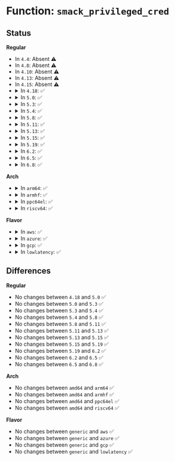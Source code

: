# Function: <code>smack_privileged_cred</code>

## Status
<b>Regular</b>
<ul>
<li>
In <code>4.4</code>: Absent ⚠️
</li>
<li>
In <code>4.8</code>: Absent ⚠️
</li>
<li>
In <code>4.10</code>: Absent ⚠️
</li>
<li>
In <code>4.13</code>: Absent ⚠️
</li>
<li>
In <code>4.15</code>: Absent ⚠️
</li>
<li>
<details>
<summary>In <code>4.18</code>: ✅</summary>

```c
bool smack_privileged_cred(int cap, const struct cred *cred);
```

**Collision:** Unique Global

**Inline:** No

**Transformation:** False

**Instances:**

```
In security/smack/smack_access.c (ffffffff8141d7a0)
Location: security/smack/smack_access.c:636
Inline: False
Direct callers:
  - security/smack/smack_lsm.c:smack_key_permission
  - security/smack/smack_access.c:smack_privileged
```
**Symbols:**

```
ffffffff8141d7a0-ffffffff8141d815: smack_privileged_cred (STB_GLOBAL)
```
</details>
</li>
<li>
<details>
<summary>In <code>5.0</code>: ✅</summary>

```c
bool smack_privileged_cred(int cap, const struct cred *cred);
```

**Collision:** Unique Global

**Inline:** No

**Transformation:** False

**Instances:**

```
In security/smack/smack_access.c (ffffffff81439d90)
Location: security/smack/smack_access.c:636
Inline: False
Direct callers:
  - security/smack/smack_lsm.c:smack_key_permission
  - security/smack/smack_lsm.c:smack_file_send_sigiotask
  - security/smack/smack_lsm.c:smk_ptrace_rule_check
  - security/smack/smack_access.c:smack_privileged
```
**Symbols:**

```
ffffffff81439d90-ffffffff81439e0a: smack_privileged_cred (STB_GLOBAL)
```
</details>
</li>
<li>
<details>
<summary>In <code>5.3</code>: ✅</summary>

```c
bool smack_privileged_cred(int cap, const struct cred *cred);
```

**Collision:** Unique Global

**Inline:** No

**Transformation:** False

**Instances:**

```
In security/smack/smack_access.c (ffffffff81467950)
Location: security/smack/smack_access.c:632
Inline: False
Direct callers:
  - security/smack/smack_lsm.c:smack_key_permission
  - security/smack/smack_lsm.c:smack_file_send_sigiotask
  - security/smack/smack_lsm.c:smk_ptrace_rule_check
  - security/smack/smack_access.c:smack_privileged
```
**Symbols:**

```
ffffffff81467950-ffffffff814679c4: smack_privileged_cred (STB_GLOBAL)
```
</details>
</li>
<li>
<details>
<summary>In <code>5.4</code>: ✅</summary>

```c
bool smack_privileged_cred(int cap, const struct cred *cred);
```

**Collision:** Unique Global

**Inline:** No

**Transformation:** False

**Instances:**

```
In security/smack/smack_access.c (ffffffff81481730)
Location: security/smack/smack_access.c:632
Inline: False
Direct callers:
  - security/smack/smack_lsm.c:smack_key_permission
  - security/smack/smack_lsm.c:smack_file_send_sigiotask
  - security/smack/smack_lsm.c:smk_ptrace_rule_check
  - security/smack/smack_access.c:smack_privileged
```
**Symbols:**

```
ffffffff81481730-ffffffff814817a4: smack_privileged_cred (STB_GLOBAL)
```
</details>
</li>
<li>
<details>
<summary>In <code>5.8</code>: ✅</summary>

```c
bool smack_privileged_cred(int cap, const struct cred *cred);
```

**Collision:** Unique Global

**Inline:** No

**Transformation:** False

**Instances:**

```
In security/smack/smack_access.c (ffffffff814d7730)
Location: security/smack/smack_access.c:632
Inline: False
Direct callers:
  - security/smack/smack_lsm.c:smack_watch_key
  - security/smack/smack_lsm.c:smack_file_send_sigiotask
  - security/smack/smack_lsm.c:smk_ptrace_rule_check
  - security/smack/smack_access.c:smk_tskacc
```
**Symbols:**

```
ffffffff814d7730-ffffffff814d77aa: smack_privileged_cred (STB_GLOBAL)
```
</details>
</li>
<li>
<details>
<summary>In <code>5.11</code>: ✅</summary>

```c
bool smack_privileged_cred(int cap, const struct cred *cred);
```

**Collision:** Unique Global

**Inline:** No

**Transformation:** False

**Instances:**

```
In security/smack/smack_access.c (ffffffff814f4c90)
Location: security/smack/smack_access.c:654
Inline: False
Direct callers:
  - security/smack/smack_lsm.c:smack_watch_key
  - security/smack/smack_lsm.c:smack_file_send_sigiotask
  - security/smack/smack_lsm.c:smk_ptrace_rule_check
  - security/smack/smack_access.c:smk_tskacc
```
**Symbols:**

```
ffffffff814f4c90-ffffffff814f4d14: smack_privileged_cred (STB_GLOBAL)
```
</details>
</li>
<li>
<details>
<summary>In <code>5.13</code>: ✅</summary>

```c
bool smack_privileged_cred(int cap, const struct cred *cred);
```

**Collision:** Unique Global

**Inline:** No

**Transformation:** False

**Instances:**

```
In security/smack/smack_access.c (ffffffff814fbc00)
Location: security/smack/smack_access.c:654
Inline: False
Direct callers:
  - security/smack/smack_lsm.c:smack_watch_key
  - security/smack/smack_lsm.c:smack_file_send_sigiotask
  - security/smack/smack_lsm.c:smk_ptrace_rule_check
  - security/smack/smack_access.c:smk_tskacc
```
**Symbols:**

```
ffffffff814fbc00-ffffffff814fbc84: smack_privileged_cred (STB_GLOBAL)
```
</details>
</li>
<li>
<details>
<summary>In <code>5.15</code>: ✅</summary>

```c
bool smack_privileged_cred(int cap, const struct cred *cred);
```

**Collision:** Unique Global

**Inline:** No

**Transformation:** False

**Instances:**

```
In security/smack/smack_access.c (ffffffff81556870)
Location: security/smack/smack_access.c:656
Inline: False
Direct callers:
  - security/smack/smack_lsm.c:smack_watch_key
  - security/smack/smack_lsm.c:smack_file_send_sigiotask
  - security/smack/smack_lsm.c:smk_ptrace_rule_check
  - security/smack/smack_access.c:smk_tskacc
```
**Symbols:**

```
ffffffff81556870-ffffffff815568f4: smack_privileged_cred (STB_GLOBAL)
```
</details>
</li>
<li>
<details>
<summary>In <code>5.19</code>: ✅</summary>

```c
bool smack_privileged_cred(int cap, const struct cred *cred);
```

**Collision:** Unique Global

**Inline:** No

**Transformation:** False

**Instances:**

```
In security/smack/smack_access.c (ffffffff815f0c80)
Location: security/smack/smack_access.c:653
Inline: False
Direct callers:
  - security/smack/smack_lsm.c:smack_uring_sqpoll
  - security/smack/smack_lsm.c:smack_uring_override_creds
  - security/smack/smack_lsm.c:smack_watch_key
  - security/smack/smack_lsm.c:smack_file_send_sigiotask
  - security/smack/smack_lsm.c:smk_ptrace_rule_check
  - security/smack/smack_access.c:smk_tskacc
```
**Symbols:**

```
ffffffff815f0c80-ffffffff815f0d1d: smack_privileged_cred (STB_GLOBAL)
```
</details>
</li>
<li>
<details>
<summary>In <code>6.2</code>: ✅</summary>

```c
bool smack_privileged_cred(int cap, const struct cred *cred);
```

**Collision:** Unique Global

**Inline:** No

**Transformation:** False

**Instances:**

```
In security/smack/smack_access.c (ffffffff816a10e0)
Location: security/smack/smack_access.c:650
Inline: False
Direct callers:
  - security/smack/smack_lsm.c:smack_uring_sqpoll
  - security/smack/smack_lsm.c:smack_uring_override_creds
  - security/smack/smack_lsm.c:smack_watch_key
  - security/smack/smack_lsm.c:smack_file_send_sigiotask
  - security/smack/smack_lsm.c:smk_ptrace_rule_check
  - security/smack/smack_access.c:smk_tskacc
```
**Symbols:**

```
ffffffff816a10e0-ffffffff816a117d: smack_privileged_cred (STB_GLOBAL)
```
</details>
</li>
<li>
<details>
<summary>In <code>6.5</code>: ✅</summary>

```c
bool smack_privileged_cred(int cap, const struct cred *cred);
```

**Collision:** Unique Global

**Inline:** No

**Transformation:** False

**Instances:**

```
In security/smack/smack_access.c (ffffffff816d9a20)
Location: security/smack/smack_access.c:650
Inline: False
Direct callers:
  - security/smack/smack_lsm.c:smack_uring_sqpoll
  - security/smack/smack_lsm.c:smack_uring_override_creds
  - security/smack/smack_lsm.c:smack_watch_key
  - security/smack/smack_lsm.c:smack_file_send_sigiotask
  - security/smack/smack_lsm.c:smk_ptrace_rule_check
  - security/smack/smack_access.c:smk_tskacc
```
**Symbols:**

```
ffffffff816d9a20-ffffffff816d9abd: smack_privileged_cred (STB_GLOBAL)
```
</details>
</li>
<li>
<details>
<summary>In <code>6.8</code>: ✅</summary>

```c
bool smack_privileged_cred(int cap, const struct cred *cred);
```

**Collision:** Unique Global

**Inline:** No

**Transformation:** False

**Instances:**

```
In security/smack/smack_access.c (ffffffff817164c0)
Location: security/smack/smack_access.c:650
Inline: False
Direct callers:
  - security/smack/smack_lsm.c:smack_uring_sqpoll
  - security/smack/smack_lsm.c:smack_uring_override_creds
  - security/smack/smack_lsm.c:smack_watch_key
  - security/smack/smack_lsm.c:smack_file_send_sigiotask
  - security/smack/smack_lsm.c:smk_ptrace_rule_check
  - security/smack/smack_access.c:smk_tskacc
```
**Symbols:**

```
ffffffff817164c0-ffffffff81716560: smack_privileged_cred (STB_GLOBAL)
```
</details>
</li>
</ul>
<b>Arch</b>
<ul>
<li>
<details>
<summary>In <code>arm64</code>: ✅</summary>

```c
bool smack_privileged_cred(int cap, const struct cred *cred);
```

**Collision:** Unique Global

**Inline:** No

**Transformation:** False

**Instances:**

```
In security/smack/smack_access.c (ffff800010573120)
Location: security/smack/smack_access.c:632
Inline: False
Direct callers:
  - security/smack/smack_lsm.c:smack_key_permission
  - security/smack/smack_lsm.c:smack_file_send_sigiotask
  - security/smack/smack_lsm.c:smk_ptrace_rule_check
  - security/smack/smack_access.c:smack_privileged
```
**Symbols:**

```
ffff800010573120-ffff8000105731dc: smack_privileged_cred (STB_GLOBAL)
```
</details>
</li>
<li>
<details>
<summary>In <code>armhf</code>: ✅</summary>

```c
bool smack_privileged_cred(int cap, const struct cred *cred);
```

**Collision:** Unique Global

**Inline:** No

**Transformation:** False

**Instances:**

```
In security/smack/smack_access.c (c072629c)
Location: security/smack/smack_access.c:632
Inline: False
Direct callers:
  - security/smack/smack_lsm.c:smack_key_permission
  - security/smack/smack_lsm.c:smack_file_send_sigiotask
  - security/smack/smack_lsm.c:smk_ptrace_rule_check
  - security/smack/smack_access.c:smack_privileged
```
**Symbols:**

```
c072629c-c072633c: smack_privileged_cred (STB_GLOBAL)
```
</details>
</li>
<li>
<details>
<summary>In <code>ppc64el</code>: ✅</summary>

```c
bool smack_privileged_cred(int cap, const struct cred *cred);
```

**Collision:** Unique Global

**Inline:** No

**Transformation:** False

**Instances:**

```
In security/smack/smack_access.c (c0000000006db3b0)
Location: security/smack/smack_access.c:632
Inline: False
Direct callers:
  - security/smack/smack_lsm.c:smack_key_permission
  - security/smack/smack_lsm.c:smack_file_send_sigiotask
  - security/smack/smack_lsm.c:smk_ptrace_rule_check
  - security/smack/smack_access.c:smack_privileged
```
**Symbols:**

```
c0000000006db3b0-c0000000006db4a8: smack_privileged_cred (STB_GLOBAL)
```
</details>
</li>
<li>
<details>
<summary>In <code>riscv64</code>: ✅</summary>

```c
bool smack_privileged_cred(int cap, const struct cred *cred);
```

**Collision:** Unique Global

**Inline:** No

**Transformation:** False

**Instances:**

```
In security/smack/smack_access.c (ffffffe0003c6620)
Location: security/smack/smack_access.c:632
Inline: False
Direct callers:
  - security/smack/smack_lsm.c:smack_key_permission
  - security/smack/smack_lsm.c:smack_file_send_sigiotask
  - security/smack/smack_lsm.c:smk_ptrace_rule_check
  - security/smack/smack_access.c:smack_privileged
```
**Symbols:**

```
ffffffe0003c6620-ffffffe0003c66b8: smack_privileged_cred (STB_GLOBAL)
```
</details>
</li>
</ul>
<b>Flavor</b>
<ul>
<li>
<details>
<summary>In <code>aws</code>: ✅</summary>

```c
bool smack_privileged_cred(int cap, const struct cred *cred);
```

**Collision:** Unique Global

**Inline:** No

**Transformation:** False

**Instances:**

```
In security/smack/smack_access.c (ffffffff81479d10)
Location: security/smack/smack_access.c:632
Inline: False
Direct callers:
  - security/smack/smack_lsm.c:smack_key_permission
  - security/smack/smack_lsm.c:smack_file_send_sigiotask
  - security/smack/smack_lsm.c:smk_ptrace_rule_check
  - security/smack/smack_access.c:smack_privileged
```
**Symbols:**

```
ffffffff81479d10-ffffffff81479d84: smack_privileged_cred (STB_GLOBAL)
```
</details>
</li>
<li>
<details>
<summary>In <code>azure</code>: ✅</summary>

```c
bool smack_privileged_cred(int cap, const struct cred *cred);
```

**Collision:** Unique Global

**Inline:** No

**Transformation:** False

**Instances:**

```
In security/smack/smack_access.c (ffffffff8146a730)
Location: security/smack/smack_access.c:632
Inline: False
Direct callers:
  - security/smack/smack_lsm.c:smack_key_permission
  - security/smack/smack_lsm.c:smack_file_send_sigiotask
  - security/smack/smack_lsm.c:smk_ptrace_rule_check
  - security/smack/smack_access.c:smack_privileged
```
**Symbols:**

```
ffffffff8146a730-ffffffff8146a7a4: smack_privileged_cred (STB_GLOBAL)
```
</details>
</li>
<li>
<details>
<summary>In <code>gcp</code>: ✅</summary>

```c
bool smack_privileged_cred(int cap, const struct cred *cred);
```

**Collision:** Unique Global

**Inline:** No

**Transformation:** False

**Instances:**

```
In security/smack/smack_access.c (ffffffff81475db0)
Location: security/smack/smack_access.c:632
Inline: False
Direct callers:
  - security/smack/smack_lsm.c:smack_key_permission
  - security/smack/smack_lsm.c:smack_file_send_sigiotask
  - security/smack/smack_lsm.c:smk_ptrace_rule_check
  - security/smack/smack_access.c:smack_privileged
```
**Symbols:**

```
ffffffff81475db0-ffffffff81475e24: smack_privileged_cred (STB_GLOBAL)
```
</details>
</li>
<li>
<details>
<summary>In <code>lowlatency</code>: ✅</summary>

```c
bool smack_privileged_cred(int cap, const struct cred *cred);
```

**Collision:** Unique Global

**Inline:** No

**Transformation:** False

**Instances:**

```
In security/smack/smack_access.c (ffffffff8148d820)
Location: security/smack/smack_access.c:632
Inline: False
Direct callers:
  - security/smack/smack_lsm.c:smack_key_permission
  - security/smack/smack_lsm.c:smack_file_send_sigiotask
  - security/smack/smack_lsm.c:smk_ptrace_rule_check
  - security/smack/smack_access.c:smack_privileged
```
**Symbols:**

```
ffffffff8148d820-ffffffff8148d8a6: smack_privileged_cred (STB_GLOBAL)
```
</details>
</li>
</ul>

## Differences
<b>Regular</b>
<ul>
<li>
No changes between <code>4.18</code> and <code>5.0</code> ✅
</li>
<li>
No changes between <code>5.0</code> and <code>5.3</code> ✅
</li>
<li>
No changes between <code>5.3</code> and <code>5.4</code> ✅
</li>
<li>
No changes between <code>5.4</code> and <code>5.8</code> ✅
</li>
<li>
No changes between <code>5.8</code> and <code>5.11</code> ✅
</li>
<li>
No changes between <code>5.11</code> and <code>5.13</code> ✅
</li>
<li>
No changes between <code>5.13</code> and <code>5.15</code> ✅
</li>
<li>
No changes between <code>5.15</code> and <code>5.19</code> ✅
</li>
<li>
No changes between <code>5.19</code> and <code>6.2</code> ✅
</li>
<li>
No changes between <code>6.2</code> and <code>6.5</code> ✅
</li>
<li>
No changes between <code>6.5</code> and <code>6.8</code> ✅
</li>
</ul>
<b>Arch</b>
<ul>
<li>
No changes between <code>amd64</code> and <code>arm64</code> ✅
</li>
<li>
No changes between <code>amd64</code> and <code>armhf</code> ✅
</li>
<li>
No changes between <code>amd64</code> and <code>ppc64el</code> ✅
</li>
<li>
No changes between <code>amd64</code> and <code>riscv64</code> ✅
</li>
</ul>
<b>Flavor</b>
<ul>
<li>
No changes between <code>generic</code> and <code>aws</code> ✅
</li>
<li>
No changes between <code>generic</code> and <code>azure</code> ✅
</li>
<li>
No changes between <code>generic</code> and <code>gcp</code> ✅
</li>
<li>
No changes between <code>generic</code> and <code>lowlatency</code> ✅
</li>
</ul>
